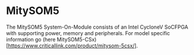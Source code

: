 # MitySOM5

The MitySOM5 System-On-Module consists of an Intel CycloneV SoCFPGA
with supporting power, memory and peripherals. For model specific
information go (here MitySOM5-CSx)[https://www.criticallink.com/product/mitysom-5csx/].